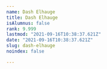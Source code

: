 ```yaml
---
name: Dash Elhauge
title: Dash Elhauge
isAlumnus: false
rank: 9.999
lastmod: "2021-09-16T10:38:37.621Z"
date: "2021-09-16T10:38:37.621Z"
slug: dash-elhauge
noindex: false

---
```

